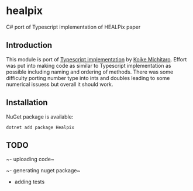 # healpix
C# port of Typescript implementation of HEALPix paper 

## Introduction

This module is port of [Typescript implementation](https://github.com/michitaro/healpix) by  [Koike Michitaro](https://github.com/michitaro). Effort was put into making code as similar to Typescript implementation as possible including naming and ordering of methods. There was some difficulty porting number type into ints and doubles leading to some numerical issuess but overall it should work.

## Installation

NuGet package is available:

`dotnet add package Healpix`

## TODO

~- uploading code~

~- generating nuget package~

- adding tests
